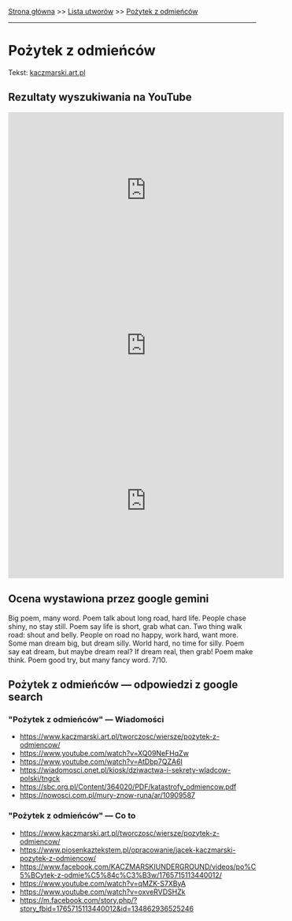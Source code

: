 [Strona główna](../index.md) >> [Lista utworów](../list.md) >> [Pożytek z odmieńców](473.md)

---

# Pożytek z odmieńców

Tekst: [kaczmarski.art.pl](https://www.kaczmarski.art.pl/tworczosc/wiersze/pozytek-z-odmiencow/)

## Rezultaty wyszukiwania na YouTube

<iframe width="560" height="315" src="https://www.youtube.com/embed/AtDbp7QZA6I?si=IdontcarewhotheIRSsendsImnotpayingtaxes" title="YouTube video player" frameborder="0" allow="accelerometer; autoplay; clipboard-write; encrypted-media; gyroscope; picture-in-picture; web-share" referrerpolicy="strict-origin-when-cross-origin" allowfullscreen></iframe>

<iframe width="560" height="315" src="https://www.youtube.com/embed/YxK2xebCOX0?si=IdontcarewhotheIRSsendsImnotpayingtaxes" title="YouTube video player" frameborder="0" allow="accelerometer; autoplay; clipboard-write; encrypted-media; gyroscope; picture-in-picture; web-share" referrerpolicy="strict-origin-when-cross-origin" allowfullscreen></iframe>

<iframe width="560" height="315" src="https://www.youtube.com/embed/mqT1A4tx6Yc?si=IdontcarewhotheIRSsendsImnotpayingtaxes" title="YouTube video player" frameborder="0" allow="accelerometer; autoplay; clipboard-write; encrypted-media; gyroscope; picture-in-picture; web-share" referrerpolicy="strict-origin-when-cross-origin" allowfullscreen></iframe>

## Ocena wystawiona przez google gemini

Big poem, many word. Poem talk about long road, hard life. People chase shiny, no stay still. Poem say life is short, grab what can. Two thing walk road: shout and belly. People on road no happy, work hard, want more. Some man dream big, but dream silly. World hard, no time for silly. Poem say eat dream, but maybe dream real? If dream real, then grab! Poem make think. Poem good try, but many fancy word. 7/10.


## Pożytek z odmieńców — odpowiedzi z google search

### "Pożytek z odmieńców" — Wiadomości

- <https://www.kaczmarski.art.pl/tworczosc/wiersze/pozytek-z-odmiencow/>
- <https://www.youtube.com/watch?v=XQ09NeFHqZw>
- <https://www.youtube.com/watch?v=AtDbp7QZA6I>
- <https://wiadomosci.onet.pl/kiosk/dziwactwa-i-sekrety-wladcow-polski/tngck>
- <https://sbc.org.pl/Content/364020/PDF/katastrofy_odmiencow.pdf>
- <https://nowosci.com.pl/mury-znow-runa/ar/10909587>

### "Pożytek z odmieńców" — Co to

- <https://www.kaczmarski.art.pl/tworczosc/wiersze/pozytek-z-odmiencow/>
- <https://www.piosenkaztekstem.pl/opracowanie/jacek-kaczmarski-pozytek-z-odmiencow/>
- <https://www.facebook.com/KACZMARSKIUNDERGROUND/videos/po%C5%BCytek-z-odmie%C5%84c%C3%B3w/1765715113440012/>
- <https://www.youtube.com/watch?v=qMZK-S7XByA>
- <https://www.youtube.com/watch?v=oxveRVDSHZk>
- <https://m.facebook.com/story.php/?story_fbid=1765715113440012&id=134862936525246>

